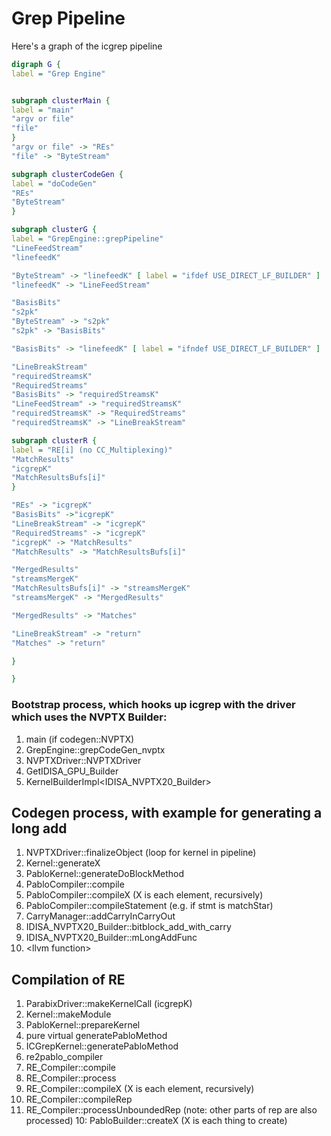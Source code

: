 # Grep Pipeline

Here's a graph of the icgrep pipeline

```dot
digraph G {
label = "Grep Engine"


subgraph clusterMain {
label = "main"
"argv or file"
"file"
}
"argv or file" -> "REs"
"file" -> "ByteStream"

subgraph clusterCodeGen {
label = "doCodeGen"
"REs"
"ByteStream"
}

subgraph clusterG {
label = "GrepEngine::grepPipeline"
"LineFeedStream"
"linefeedK"

"ByteStream" -> "linefeedK" [ label = "ifdef USE_DIRECT_LF_BUILDER" ]
"linefeedK" -> "LineFeedStream"

"BasisBits"
"s2pk"
"ByteStream" -> "s2pk"
"s2pk" -> "BasisBits"

"BasisBits" -> "linefeedK" [ label = "ifndef USE_DIRECT_LF_BUILDER" ]

"LineBreakStream"
"requiredStreamsK"
"RequiredStreams"
"BasisBits" -> "requiredStreamsK"
"LineFeedStream" -> "requiredStreamsK"
"requiredStreamsK" -> "RequiredStreams"
"requiredStreamsK" -> "LineBreakStream"

subgraph clusterR {
label = "RE[i] (no CC_Multiplexing)"
"MatchResults"
"icgrepK"
"MatchResultsBufs[i]"
}

"REs" -> "icgrepK"
"BasisBits" ->"icgrepK"
"LineBreakStream" -> "icgrepK"
"RequiredStreams" -> "icgrepK"
"icgrepK" -> "MatchResults"
"MatchResults" -> "MatchResultsBufs[i]"

"MergedResults"
"streamsMergeK"
"MatchResultsBufs[i]" -> "streamsMergeK"
"streamsMergeK" -> "MergedResults"

"MergedResults" -> "Matches"

"LineBreakStream" -> "return"
"Matches" -> "return"

}

}
```


### Bootstrap process, which hooks up icgrep with the driver which uses the NVPTX Builder:

1. main (if codegen::NVPTX)
2. GrepEngine::grepCodeGen_nvptx
3. NVPTXDriver::NVPTXDriver
4. GetIDISA_GPU_Builder
5. KernelBuilderImpl<IDISA_NVPTX20_Builder>

## Codegen process, with example for generating a long add

1. NVPTXDriver::finalizeObject (loop for kernel in pipeline)
2. Kernel::generateX
3. PabloKernel::generateDoBlockMethod
4. PabloCompiler::compile
4. PabloCompiler::compileX (X is each element, recursively)
5. PabloCompiler::compileStatement (e.g. if stmt is matchStar)
6. CarryManager::addCarryInCarryOut
7. IDISA_NVPTX20_Builder::bitblock_add_with_carry
8. IDISA_NVPTX20_Builder::mLongAddFunc
9. \<llvm function\>

## Compilation of RE

1. ParabixDriver::makeKernelCall (icgrepK)
1. Kernel::makeModule
1. PabloKernel::prepareKernel
2. pure virtual generatePabloMethod
3. ICGrepKernel::generatePabloMethod
4. re2pablo_compiler
5. RE_Compiler::compile
6. RE_Compiler::process
7. RE_Compiler::compileX (X is each element, recursively)
8. RE_Compiler::compileRep
9. RE_Compiler::processUnboundedRep (note: other parts of rep are also processed)
10: PabloBuilder::createX (X is each thing to create)
